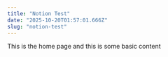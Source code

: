 ```yaml
---
title: "Notion Test"
date: "2025-10-20T01:57:01.666Z"
slug: "notion-test"
---
```



This is the home page and this is some basic content

